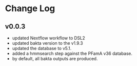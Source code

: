 # Change Log

## v0.0.3

- updated Nextflow workflow to DSL2
- updated bakta version to the v1.9.3
- updated the database to v5.1.
- added a hmmsearch step against the PFamA v36 database.
- by default, all bakta outputs are produced.

